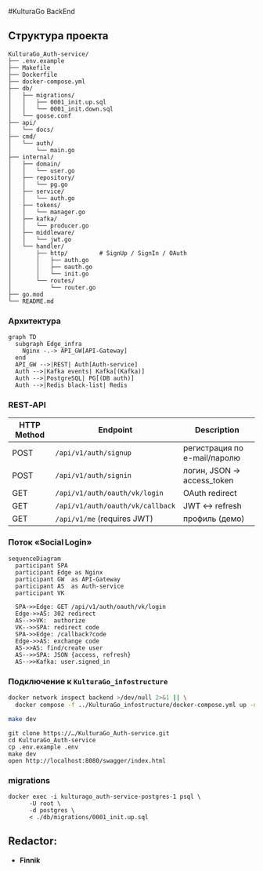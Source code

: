 #KulturaGo BackEnd



## Структура проекта


```
KulturaGo_Auth-service/
├── .env.example
├── Makefile
├── Dockerfile
├── docker-compose.yml
├── db/
│   ├── migrations/
│   │   ├── 0001_init.up.sql
│   │   └── 0001_init.down.sql
│   └── goose.conf
├── api/
│   └── docs/             
├── cmd/
│   └── auth/
│       └── main.go
├── internal/
│   ├── domain/
│   │   └── user.go
│   ├── repository/
│   │   └── pg.go
│   ├── service/
│   │   └── auth.go
│   ├── tokens/
│   │   └── manager.go
│   ├── kafka/
│   │   └── producer.go
│   ├── middleware/
│   │   └── jwt.go
│   └── handler/
│       ├── http/         # SignUp / SignIn / OAuth
│       │   ├── auth.go
│       │   ├── oauth.go
│       │   └── init.go
│       └── routes/
│           └── router.go
├── go.mod
└── README.md
```


### Архитектура

```mermaid
graph TD
  subgraph Edge_infra
    Nginx -.-> API_GW[API-Gateway]
  end
  API_GW -->|REST| Auth[Auth-service]
  Auth -->|Kafka events| Kafka[(Kafka)]
  Auth -->|PostgreSQL| PG[(DB auth)]
  Auth -->|Redis black-list| Redis
```

### REST‑API



| HTTP Method | Endpoint                             | Description                            |
| ----------- | ------------------------------------ | -------------------------------------- |
| POST        | `/api/v1/auth/signup`               | регистрация по e-mail/паролю           |
| POST        | `/api/v1/auth/signin`               | логин, JSON → access_token             |
| GET         | `/api/v1/auth/oauth/vk/login`       | OAuth redirect                         |
| GET         | `/api/v1/auth/oauth/vk/callback`    | JWT ↔ refresh                          |
| GET         | `/api/v1/me` (requires JWT)         | профиль (демо)                         |



### Поток «Social Login»


```mermaid
sequenceDiagram
  participant SPA
  participant Edge as Nginx
  participant GW  as API‑Gateway
  participant AS  as Auth‑service
  participant VK

  SPA->>Edge: GET /api/v1/auth/oauth/vk/login
  Edge->>AS: 302 redirect
  AS-->>VK:  authorize
  VK-->>SPA: redirect code
  SPA->>Edge: /callback?code
  Edge->>AS: exchange code
  AS->>AS: find/create user
  AS-->>SPA: JSON {access, refresh}
  AS-->>Kafka: user.signed_in
```


### Подключение к `KulturaGo_infostructure`

```bash
docker network inspect backend >/dev/null 2>&1 || \
  docker compose -f ../KulturaGo_infostructure/docker-compose.yml up -d

make dev
```

```
git clone https://…/KulturaGo_Auth-service.git
cd KulturaGo_Auth-service
cp .env.example .env                    
make dev                                 
open http://localhost:8080/swagger/index.html
```

### migrations

```shell
docker exec -i kulturago_auth-service-postgres-1 psql \
      -U root \
      -d postgres \
      < ./db/migrations/0001_init.up.sql
```

## Redactor:
- **Finnik**